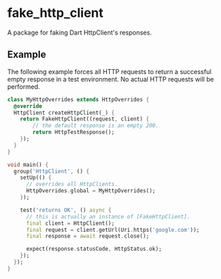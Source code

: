 # fake_http_client
A package for faking Dart HttpClient's responses.

## Example
The following example forces all HTTP requests to return a
successful empty response in a test environment.  No actual HTTP requests will be performed.

```dart
class MyHttpOverrides extends HttpOverrides {
  @override
  HttpClient createHttpClient(_) {
    return FakeHttpClient((request, client) {
        // the default response is an empty 200.
        return HttpTestResponse();
    });
  }
}

void main() {
  group('HttpClient', () {
    setUp(() {
      // overrides all HttpClients.
      HttpOverrides.global = MyHttpOverrides();
    });

    test('returns OK', () async {
      // this is actually an instance of [FakeHttpClient].
      final client = HttpClient();
      final request = client.getUrl(Uri.https('google.com'));
      final response = await request.close();

      expect(response.statusCode, HttpStatus.ok);
    });
  });
}
```
